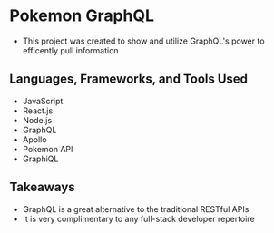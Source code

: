 # Pokemon GraphQL
- This project was created to show and utilize GraphQL's power to efficently pull information

## Languages, Frameworks, and Tools Used
- JavaScript
- React.js
- Node.js
- GraphQL
- Apollo
- Pokemon API
- GraphiQL

## Takeaways
- GraphQL is a great alternative to the traditional RESTful APIs
- It is very complimentary to any full-stack developer repertoire
